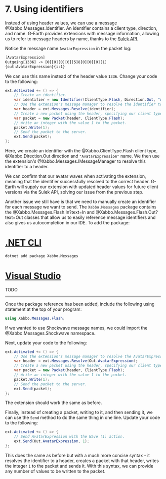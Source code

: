 # 7. Using identifiers

Instead of using header values, we can use a message @Xabbo.Messages.Identifier. An identifier contains a client type, direction, and name. G-Earth provides extensions with message information, allowing us to refer to message headers by name, thanks to the [Sulek API](https://sulek.dev/about).

Notice the message name `AvatarExpression` in the packet log:

```txt
[AvatarExpression]
Outgoing[1336] -> [0][0][0][6][5]8[0][0][0][1]
{out:AvatarExpression}{i:1}
```

We can use this name instead of the header value `1336`. Change your code to the following:

```csharp
ext.Activated += () => {
    // Create an identifier.
    var identifier = new Identifier(ClientType.Flash, Direction.Out, "AvatarExpression");
    // Use the extension's message manager to resolve the identifier to a header.
    var header = ext.Messages.Resolve(identifier);
    // Create a new packet using the header, specifying our client type.
    var packet = new Packet(header, ClientType.Flash);
    // Write an integer with the value 1 to the packet.
    packet.Write(1);
    // Send the packet to the server.
    ext.Send(packet);
};
```

Here, we create an identifier with the @Xabbo.ClientType.Flash client type, @Xabbo.Direction.Out direction and `"AvatarExpression"` name. We then use the extension's @Xabbo.Messages.IMessageManager to resolve this identifier to a header.

We can confirm that our avatar waves when activating the extension, meaning that the identifier successfully resolved to the correct header. G-Earth will supply our extension with updated header values for future client versions via the Sulek API, solving our  issue from the previous step.

Another issue we still have is that we need to manually create an identifier for each message we want to send. The `Xabbo.Messages` package contains the @Xabbo.Messages.Flash.In?text=In and @Xabbo.Messages.Flash.Out?text=Out classes that allow us to easily reference message identifiers and also gives us autocompletion in our IDE. To add the package:

# [.NET CLI](#tab/cli)

```sh
dotnet add package Xabbo.Messages
```

# [Visual Studio](#tab/vs)

TODO

---

Once the package reference has been added, include the following using statement at the top of your program:

```csharp
using Xabbo.Messages.Flash;
```

If we wanted to use Shockwave message names, we could import the @Xabbo.Messages.Shockwave namespace.

Next, update your code to the following:

```csharp
ext.Activated += () => {
    // Use the extension's message manager to resolve the AvatarExpression identifier to a header.
    var header = ext.Messages.Resolve(Out.AvatarExpression);
    // Create a new packet using the header, specifying our client type.
    var packet = new Packet(header, ClientType.Flash);
    // Write an integer with the value 1 to the packet.
    packet.Write(1);
    // Send the packet to the server.
    ext.Send(packet);
};
```

The extension should work the same as before.

Finally, instead of creating a packet, writing to it, and then sending it, we can use the `Send` method to do the same thing in one line. Update your code to the following:

```csharp
ext.Activated += () => {
    // Send AvatarExpression with the Wave (1) action.
    ext.Send(Out.AvatarExpression, 1);
};
```

This does the same as before but with a much more concise syntax - it resolves the identifier to a header, creates a packet with that header, writes the integer `1` to the packet and sends it. With this syntax, we can provide any number of values to be written to the packet.

